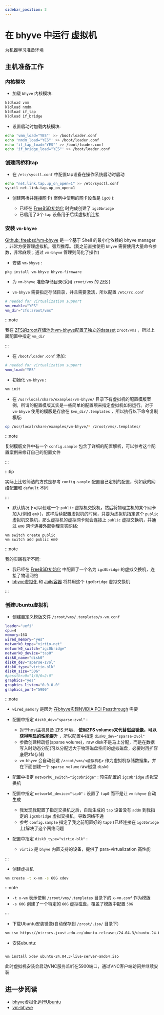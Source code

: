 ```yaml
---
sidebar_position: 2
---
```


# 在 bhyve 中运行 虚拟机

为机器学习准备环境

## 主机准备工作

### 内核模块

- 加载 `bhyve` 内核模块:

```bash
kldload vmm
kldload nmdm
kldload if_tap
kldload if_bridge
```

- 设置启动时加载内核模块:

```bash
echo 'vmm_load="YES"' >> /boot/loader.conf
echo 'nmdm_load="YES"' >> /boot/loader.conf
echo 'if_tap_load="YES"' >> /boot/loader.conf
echo 'if_bridge_load="YES"' >> /boot/loader.conf
```

### 创建网桥和tap

- 在 `/etc/sysctl.conf` 中配置tap设备在操作系统启动时启动 

```bash
echo "net.link.tap.up_on_open=1" >> /etc/sysctl.conf
sysctl net.link.tap.up_on_open=1
```

- 创建网桥并连接网卡( 案例中使用的网卡设备是 `igc0` ): 

  - 已经在 [FreeBSD初始化](../../os/freebsd/freebsd-init) 时完成创建了 `igc0bridge`
  - 已启用了3个 `tap` 设备用于后续虚拟机连接

### 安装 `vm-bhyve`

[Github: freebsd/vm-bhyve](https://github.com/freebsd/vm-bhyve) 是一个基于 Shell 的最小化依赖的 bhyve manager ，非常方便管理虚拟机，强烈推荐。(我之前直接使用 `bhyve` 需要使用大量命令参数，非常麻烦；通过 `vm-bhyve` 管理则简化了操作)

- 安装 `vm-bhyve` :

```bash
pkg install vm-bhyve bhyve-firmware
```

- 为 `vm-bhyve` 准备存储目录(采用 `zroot/vms` 的 [ZFS](../../os/freebsd/freebsd-zfs) )

- `vm-bhyve` 需要指定存储目录，并且需要激活，所以配置 `/etc/rc.conf`

```bash
# needed for virtualization support
vm_enable="YES"
vm_dir="zfs:zroot/vms"
```

:::note

我在 [ZFS的zroot存储池为vm-bhyve配置了独立的dataset](../../os/freebsd/freebsd-zfs) `zroot/vms` ，所以上面配置中指定 `vm_dir`

:::

- 在 `/boot/loader.conf` 添加:

```bash
# needed for virtualization support 
vmm_load="YES"
```

- 初始化 `vm-bhyve` :

```bash
vm init
```

- 在 `/usr/local/share/examples/vm-bhyve/` 目录下有虚拟机的配置模版案例，所谓的配置模版其实是一些简单的配置项来指定虚拟机如何运行。对于 `vm-bhyve` 使用的模版是存放在 `$vm_dir/.templates` ，所以执行以下命令复制模版:

```bash
cp /usr/local/share/examples/vm-bhyve/* /zroot/vms/.templates/
```

:::note

复制模版文件中有一个 `config.sample` 包含了详细的配置解析，可以参考这个配置案例来修订自己的配置文件

:::

:::tip

实际上比较简洁的方式是参考 `config.sample` 配置自己定制的配置，例如我的网络配置和 `default` 不同

:::

- 默认情况下可以创建一个 `public` 虚拟机交换机，然后将物理主机的某个网卡加入(例如 `em0` )，这样后续配置虚拟机的时候，只要为虚拟机指定这个 `public` 虚拟机交换机，那么虚拟机的虚拟网卡就会连接上 `public` 虚拟交换机，并通过 `em0` 网卡连接外部物理真实网络:

```bash
vm switch create public
vm switch add public em0
```

:::note

我的实践有所不同:

- 我已经在 [FreeBSD初始化](../../os/freebsd/freebsd-init) 中配置了一个名为 `igc0bridge` 的虚拟交换机，连接了物理网络
- [bhyve虚拟化](../../virtual/bhyve/bhyve-blueprint) 和 [Jails容器](../../container/jails/jails-blueprint) 将共用这个 `igc0bridge` 虚拟交换机

:::

### 创建Ubuntu虚拟机

- 创建自定义模版文件 `/zroot/vms/.templates/x-vm.conf`

```bash
loader="uefi"
cpu=4
memory=16G
wired_memory="yes"
network0_type="virtio-net"
network0_switch="igc0bridge"
network0_device="tap0"
disk0_name="disk0"
disk0_dev="sparse-zvol"
disk0_type="virtio-blk"
disk0_size="50G"
#passthru0="1/0/0=2:0"
graphics="yes"
graphics_listen="0.0.0.0"
graphics_port="5900"
```

:::note

- `wired_memory` 是因为 [在bhyve实现NVIDIA PCI Passthrough](bhyve-nvidia-gpu-passthru) 需要

- 配置中指定 `disk0_dev="sparse-zvol"` :

  - 对于host主机具备 [ZFS](../../os/freebsd/freebsd-zfs) 环境， **使用ZFS volumes来代替磁盘镜像，可以获得明显的性能提升** ，所以配置中指定 `disk0_dev="sparse-zvol"`
  - 参数创建稀疏卷(sparse volume)，raw disk不是马上分配，而是在数据写入时动态分配(可以分配远大于物理磁盘空间的虚拟磁盘，必要时再扩容底层zfs存储)
  -  `vm-bhyve` 会自动创建 `/zroot/vms/<虚拟机名>` 作为虚拟机存储数据集，并在下面创建一个 `sparse volume` raw磁盘 `disk0`

- 配置中指定 `network0_switch="igc0bridge"` : 预先配置的 `igc0bridge` 虚拟交换机

- 配置中指定 `network0_device="tap0"` : 设置了 `tap0` 而不是让 `vm-bhyve` 自动生成

  - 我发现我配置了指定交换机之后，自动生成的 `tap` 设备没有 `addm` 到我指定的 `igc0bridge` 虚拟交换机，导致网络不通
  - 参考 `config.sample` 指定了我之前配置好的 `tap0` (已经连接在 `igc0bridge` 上)解决了这个网络问题

- 配置中指定 `disk0_type="virtio-blk"` :

  - `virtio` 是 `bhyve` 内置支持的设备，提供了 para-virtualization 高性能

:::

- 创建虚拟机

```bash
vm create -t x-vm -s 60G xdev
```

:::note

- `-t x-vm` 表示使用 `/zroot/vms/.templates` 目录下的 `x-vm.conf` 作为模版
- `-s 60G` 创建了一个特定的 `60G` 虚拟磁盘，覆盖了模版中配置 `50G`

:::

- 下载Ubuntu安装镜像(自动保存到 `/zroot/.iso/` 目录下)

```bash
vm iso https://mirrors.jxust.edu.cn/ubuntu-releases/24.04.3/ubuntu-24.04.3-live-server-amd64.iso
```

- 安装ubuntu:

```bash

vm install xdev ubuntu-24.04.3-live-server-amd64.iso
```

此时虚拟机安装会启动VNC服务监听在5900端口，通过VNC客户端访问并继续安装

## 进一步阅读

- [bhyve虚拟化运行Ubuntu](https://docs.cloud-atlas.dev/discovery/freebsd/virtual/bhyve/bhyve_ubuntu.html)
- [vm-bhyve](https://docs.cloud-atlas.dev/discovery/freebsd/virtual/bhyve/vm-bhyve.html)

